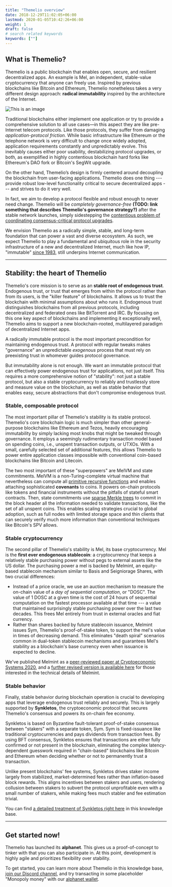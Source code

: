 ```yaml
---
title: "Themelio overview"
date: 2018-12-29T11:02:05+06:00
lastmod: 2020-01-05T10:42:26+06:00
weight: 1
draft: false
# search related keywords
keywords: [""]
---
```


## What is Themelio?

Themelio is a public blockchain that enables open, secure, and resilient decentralized apps. An example is Mel, an independent, stable-value cryptocurrency that anyone can freely use. Inspired by previous blockchains like Bitcoin and Ethereum, Themelio nonetheless takes a very different design approach: **radical immutability** inspired by the architecture of the Internet.

![This is an image](/images/hourglass.png)

Traditional blockchains either implement one application or try to provide a comprehensive solution to all use cases—in this aspect they are like pre-Internet telecom protocols. Like those protocols, they suffer from damaging _application-protocol friction._ While basic infrastructure like Ethereum or the telephone network is very difficult to change once widely adopted, application requirements constantly and unpredictably evolve. This inevitably causes either poor usability, destabilizing protocol upgrades, or both, as exemplified in highly contentious blockchain hard forks like Ethereum's DAO fork or Bitcoin's SegWit upgrade.

On the other hand, Themelio’s design is firmly centered around decoupling the blockchain from user-facing applications. Themelio does one thing --- provide robust low-level functionality critical to secure decentralized apps --- and strives to do it very well.

In fact, we aim to develop a protocol flexible and robust enough to never need change. Themelio will be _completely governance-free_ **(TODO: link something that describes Themelio's governance strategy?)** after the stable network launches, simply sidestepping the [contentious problem of coordinating consensus-critical protocol upgrades](https://nullchinchilla.me/against-blockchain-governance/).

We envision Themelio as a radically simple, stable, and long-term foundation that can power a vast and diverse ecosystem. As such, we expect Themelio to play a fundamental and ubiquitous role in the security infrastructure of a new and decentralized Internet, much like how IP, "immutable" [since 1983](https://tools.ietf.org/html/rfc791), still underpins Internet communication.

---

## Stability: the heart of Themelio

Themelio's core mission is to serve as an **stable root of endogenous trust**. Endogenous trust, or trust that emerges from within the protocol rather than from its users, is the "killer feature" of blockchains. It allows us to trust the blockchain with minimal assumptions about who runs it. Endogenous trust distinguishes blockchains from all previous protocols, including decentralized and federated ones like BitTorrent and IRC. By focusing on this one key aspect of blockchains and implementing it exceptionally well, Themelio aims to support a new blockchain-rooted, multilayered paradigm of decentralized Internet apps.

A radically immutable protocol is the most important precondition for maintaining endogenous trust. A protocol with regular tweaks makes "governance" an unpredictable _exogenous_ process that must rely on preexisting trust in whomever guides protocol governance.

But immutability alone is not enough. We want an immutable protocol that can effectively power endogenous trust for applications, not just itself. This requires a more comprehensive notion of "stability": not just a stable protocol, but also a stable cryptocurrency to reliably and trustlessly store and measure value on the blockchain, as well as stable behavior that enables easy, secure abstractions that don't compromise endogenous trust.

### Stable, composable protocol

The most important pillar of Themelio's stability is its stable protocol. Themelio's core blockchain logic is much simpler than other general-purpose blockchains like Ethereum and Tezos, heavily encouraging immutability by simply lacking most knobs that might be tweaked through governance. It employs a seemingly rudimentary transaction model based on spending coins, i.e., unspent transaction outputs, or UTXOs. With a small, carefully selected set of additional features, this allows Themelio to power entire application classes impossible with conventional coin-based blockchains like Bitcoin and Litecoin.

The two most important of these "superpowers" are MelVM and state commitments. MelVM is a non-Turing-complete virtual machine that nevertheless can compute all [primitive recursive functions](https://en.m.wikipedia.org/wiki/Primitive_recursive_function) and enables attaching sophisticated **covenants** to coins. It powers on-chain protocols like tokens and financial instruments without the pitfalls of stateful smart contracts. Then, state commitments use [sparse Merkle trees](https://ethresear.ch/t/optimizing-sparse-merkle-trees/3751) to commit in the block header all the information needed to validate transactions, like the set of all unspent coins. This enables scaling strategies crucial to global adoption, such as full nodes with limited storage space and thin clients that can securely verify much more information than conventional techniques like Bitcoin's SPV allows.

### Stable cryptocurrency

The second pillar of Themelio's stability is Mel, its base cryptocurrency. Mel is the **first ever endogenous stablecoin**: a cryptocurrency that keeps a relatively stable purchasing power without pegs to external assets like the US dollar. The purchasing power a mel is backed by Melmint, an equity-based stablecoin mechanism similar to Basis and Seigniorage Shares, with two crucial differences:

- Instead of a price oracle, we use an auction mechanism to measure the on-chain value of a _day of sequential computation_, or "DOSC". The value of 1 DOSC at a given time is the cost of 24 hours of sequential computation on the fastest processor available at that time --- a value that maintained surprisingly stable purchasing power over the last two decades. This frees Mel entirely from trust in external oracles and fiat currency.
- Rather than shares backed by future stablecoin issuance, Melmint issues Sym, Themelio's proof-of-stake token, to support the mel's value in times of decreasing demand. This eliminates "death spiral" scenarios common in dual-token stablecoin mechanisms and guarantees Mel's stability as a blockchain's base currency even when issuance is expected to decline.

We've published Melmint as a [peer-reviewed paper at Cryptoeconomic Systems 2020](https://cryptoeconomicsystems.pubpub.org/pub/2ggmf2k0/release/4), and a [further revised version is available here](melmint-trustless-stable-cryptocurrency.md) for those interested in the technical details of Melmint.

### Stable behavior

Finally, stable behavior during blockchain operation is crucial to developing apps that leverage endogenous trust reliably and securely. This is largely supported by **Synkletos**, the cryptoeconomic protocol that secures Themelio's consensus and powers its on-chain fee economy.

Synkletos is based on Byzantine fault-tolerant proof-of-stake consensus between "stakers" with a separate token, Sym. Sym is fixed-issuance like traditional cryptocurrencies and pays dividends from transaction fees. By using BFT consensus, Synkletos ensures that transactions are either fully confirmed or not present in the blockchain, eliminating the complex latency-dependent guesswork required in "chain-based" blockchains like Bitcoin and Ethereum when deciding whether or not to permanently trust a transaction.

Unlike present blockchains' fee systems, Synkletos drives staker income largely from stabilized, market-determined fees rather than inflation-based block rewards. This aligns incentives between stakers and users, rendering collusion between stakers to subvert the protocol unprofitable even with a small number of stakers, while making fees much stabler and fee estimation trivial.

You can find [a detailed treatment of Synkletos right here](../whitepapers/synkletos) in this knowledge base.

---

## Get started now!

Themelio has launched its **alphanet**. This gives us a proof-of-concept to tinker with that you can also participate in. At this point, development is highly agile and prioritizes flexibility over stability.

To get started, you can learn more about Themelio in this knowledge base, [join our Discord channel](https://discord.gg/2HmurW9T9K), and try transacting in some placeholder "Monopoly money" with our [alphanet wallet](getting-started-with-the-alphanet.md).
